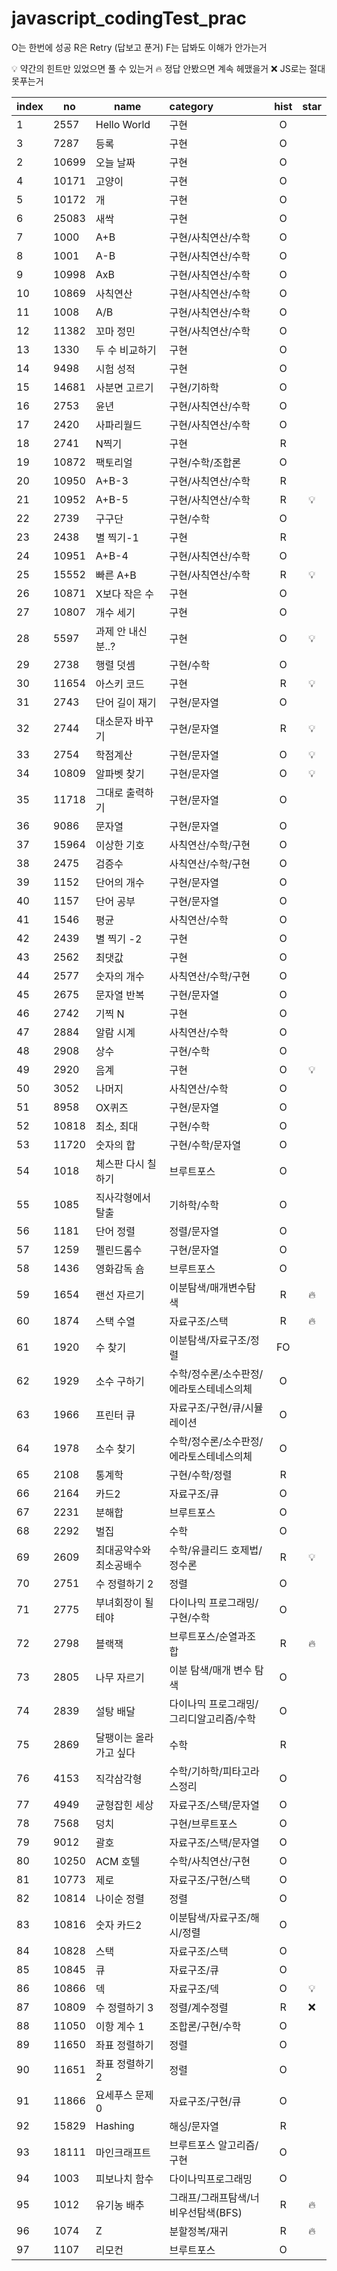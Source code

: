 # javascript_codingTest_prac

O는 한번에 성공
R은 Retry (답보고 푼거)
F는 답봐도 이해가 안가는거

💡 약간의 힌트만 있었으면 풀 수 있는거
🔥 정답 안봤으면 계속 헤맸을거
❌ JS로는 절대 못푸는거

| index | no    | name                    | category                                | hist | star |
| ----- | ----- | ----------------------- | :-------------------------------------- | :--: | :--: |
| 1     | 2557  | Hello World             | 구현                                    |  O   |      |
| 3     | 7287  | 등록                    | 구현                                    |  O   |      |
| 2     | 10699 | 오늘 날짜               | 구현                                    |  O   |      |
| 4     | 10171 | 고양이                  | 구현                                    |  O   |      |
| 5     | 10172 | 개                      | 구현                                    |  O   |      |
| 6     | 25083 | 새싹                    | 구현                                    |  O   |      |
| 7     | 1000  | A+B                     | 구현/사칙연산/수학                      |  O   |      |
| 8     | 1001  | A-B                     | 구현/사칙연산/수학                      |  O   |      |
| 9     | 10998 | AxB                     | 구현/사칙연산/수학                      |  O   |      |
| 10    | 10869 | 사칙연산                | 구현/사칙연산/수학                      |  O   |      |
| 11    | 1008  | A/B                     | 구현/사칙연산/수학                      |  O   |      |
| 12    | 11382 | 꼬마 정민               | 구현/사칙연산/수학                      |  O   |      |
| 13    | 1330  | 두 수 비교하기          | 구현                                    |  O   |      |
| 14    | 9498  | 시험 성적               | 구현                                    |  O   |      |
| 15    | 14681 | 사분면 고르기           | 구현/기하학                             |  O   |      |
| 16    | 2753  | 윤년                    | 구현/사칙연산/수학                      |  O   |      |
| 17    | 2420  | 사파리월드              | 구현/사칙연산/수학                      |  O   |      |
| 18    | 2741  | N찍기                   | 구현                                    |  R   |      |
| 19    | 10872 | 팩토리얼                | 구현/수학/조합론                        |  O   |      |
| 20    | 10950 | A+B-3                   | 구현/사칙연산/수학                      |  R   |      |
| 21    | 10952 | A+B-5                   | 구현/사칙연산/수학                      |  R   |  💡  |
| 22    | 2739  | 구구단                  | 구현/수학                               |  O   |      |
| 23    | 2438  | 별 찍기-1               | 구현                                    |  R   |      |
| 24    | 10951 | A+B-4                   | 구현/사칙연산/수학                      |  O   |      |
| 25    | 15552 | 빠른 A+B                | 구현/사칙연산/수학                      |  R   |  💡  |
| 26    | 10871 | X보다 작은 수           | 구현                                    |  O   |      |
| 27    | 10807 | 개수 세기               | 구현                                    |  O   |      |
| 28    | 5597  | 과제 안 내신 분..?      | 구현                                    |  O   |  💡  |
| 29    | 2738  | 행렬 덧셈               | 구현/수학                               |  O   |      |
| 30    | 11654 | 아스키 코드             | 구현                                    |  R   |  💡  |
| 31    | 2743  | 단어 길이 재기          | 구현/문자열                             |  O   |      |
| 32    | 2744  | 대소문자 바꾸기         | 구현/문자열                             |  R   |  💡  |
| 33    | 2754  | 학점계산                | 구현/문자열                             |  O   |  💡  |
| 34    | 10809 | 알파벳 찾기             | 구현/문자열                             |  O   |  💡  |
| 35    | 11718 | 그대로 출력하기         | 구현/문자열                             |  O   |      |
| 36    | 9086  | 문자열                  | 구현/문자열                             |  O   |      |
| 37    | 15964 | 이상한 기호             | 사칙연산/수학/구현                      |  O   |      |
| 38    | 2475  | 검증수                  | 사칙연산/수학/구현                      |  O   |      |
| 39    | 1152  | 단어의 개수             | 구현/문자열                             |  O   |      |
| 40    | 1157  | 단어 공부               | 구현/문자열                             |  O   |      |
| 41    | 1546  | 평균                    | 사칙연산/수학                           |  O   |      |
| 42    | 2439  | 별 찍기 -2              | 구현                                    |  O   |      |
| 43    | 2562  | 최댓값                  | 구현                                    |  O   |      |
| 44    | 2577  | 숫자의 개수             | 사칙연산/수학/구현                      |  O   |      |
| 45    | 2675  | 문자열 반복             | 구현/문자열                             |  O   |      |
| 46    | 2742  | 기찍 N                  | 구현                                    |  O   |      |
| 47    | 2884  | 알람 시계               | 사칙연산/수학                           |  O   |      |
| 48    | 2908  | 상수                    | 구현/수학                               |  O   |      |
| 49    | 2920  | 음계                    | 구현                                    |  O   |  💡  |
| 50    | 3052  | 나머지                  | 사칙연산/수학                           |  O   |      |
| 51    | 8958  | OX퀴즈                  | 구현/문자열                             |  O   |      |
| 52    | 10818 | 최소, 최대              | 구현/수학                               |  O   |      |
| 53    | 11720 | 숫자의 합               | 구현/수학/문자열                        |  O   |      |
| 54    | 1018  | 체스판 다시 칠하기      | 브루트포스                              |  O   |      |
| 55    | 1085  | 직사각형에서 탈출       | 기하학/수학                             |  O   |      |
| 56    | 1181  | 단어 정렬               | 정렬/문자열                             |  O   |      |
| 57    | 1259  | 펠린드롬수              | 구현/문자열                             |  O   |      |
| 58    | 1436  | 영화감독 숌             | 브루트포스                              |  O   |      |
| 59    | 1654  | 랜선 자르기             | 이분탐색/매개변수탐색                   |  R   |  🔥  |
| 60    | 1874  | 스택 수열               | 자료구조/스택                           |  R   |  🔥  |
| 61    | 1920  | 수 찾기                 | 이분탐색/자료구조/정렬                  |  FO  |      |
| 62    | 1929  | 소수 구하기             | 수학/정수론/소수판정/에라토스테네스의체 |  O   |      |
| 63    | 1966  | 프린터 큐               | 자료구조/구현/큐/시뮬레이션             |  O   |      |
| 64    | 1978  | 소수 찾기               | 수학/정수론/소수판정/에라토스테네스의체 |  O   |      |
| 65    | 2108  | 통계학                  | 구현/수학/정렬                          |  R   |      |
| 66    | 2164  | 카드2                   | 자료구조/큐                             |  O   |      |
| 67    | 2231  | 분해합                  | 브루트포스                              |  O   |      |
| 68    | 2292  | 벌집                    | 수학                                    |  O   |      |
| 69    | 2609  | 최대공약수와 최소공배수 | 수학/유클리드 호제법/정수론             |  R   |  💡  |
| 70    | 2751  | 수 정렬하기 2           | 정렬                                    |  O   |      |
| 71    | 2775  | 부녀회장이 될테야       | 다이나믹 프로그래밍/구현/수학           |  O   |      |
| 72    | 2798  | 블랙잭                  | 브루트포스/순열과조합                   |  R   |  🔥  |
| 73    | 2805  | 나무 자르기             | 이분 탐색/매개 변수 탐색                |  O   |      |
| 74    | 2839  | 설탕 배달               | 다이나믹 프로그래밍/그리디알고리즘/수학 |  O   |      |
| 75    | 2869  | 달팽이는 올라가고 싶다  | 수학                                    |  R   |      |
| 76    | 4153  | 직각삼각형              | 수학/기하학/피타고라스정리              |  O   |      |
| 77    | 4949  | 균형잡힌 세상           | 자료구조/스택/문자열                    |  O   |      |
| 78    | 7568  | 덩치                    | 구현/브루트포스                         |  O   |      |
| 79    | 9012  | 괄호                    | 자료구조/스택/문자열                    |  O   |      |
| 80    | 10250 | ACM 호텔                | 수학/사칙연산/구현                      |  O   |      |
| 81    | 10773 | 제로                    | 자료구조/구현/스택                      |  O   |      |
| 82    | 10814 | 나이순 정렬             | 정렬                                    |  O   |      |
| 83    | 10816 | 숫자 카드2              | 이분탐색/자료구조/해시/정렬             |  O   |      |
| 84    | 10828 | 스택                    | 자료구조/스택                           |  O   |      |
| 85    | 10845 | 큐                      | 자료구조/큐                             |  O   |      |
| 86    | 10866 | 덱                      | 자료구조/덱                             |  O   |  💡  |
| 87    | 10809 | 수 정렬하기 3           | 정렬/계수정렬                           |  R   |  ❌  |
| 88    | 11050 | 이항 계수 1             | 조합론/구현/수학                        |  O   |      |
| 89    | 11650 | 좌표 정렬하기           | 정렬                                    |  O   |      |
| 90    | 11651 | 좌표 정렬하기 2         | 정렬                                    |  O   |      |
| 91    | 11866 | 요세푸스 문제 0         | 자료구조/구현/큐                        |  O   |      |
| 92    | 15829 | Hashing                 | 해싱/문자열                             |  R   |      |
| 93    | 18111 | 마인크래프트            | 브루트포스 알고리즘/구현                |  O   |      |
| 94    | 1003  | 피보나치 함수           | 다이나믹프로그래밍                      |  O   |      |
| 95    | 1012  | 유기농 배추             | 그래프/그래프탐색/너비우선탐색(BFS)     |  R   |  🔥  |
| 96    | 1074  | Z                       | 분할정복/재귀                           |  R   |  🔥  |
| 97    | 1107  | 리모컨                  | 브루트포스                              |  O   |      |
